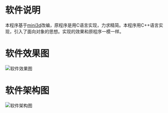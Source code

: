 # 软件说明
本程序基于[mini3d](https://github.com/skywind3000/mini3d)改编，原程序是用C语言实现，力求精简。本程序用C++语言实现，引入了面向对象的思想。实现的效果和原程序一模一样。

# 软件效果图
![软件效果图](https://github.com/hahahuahai/mini3d-cpp/blob/master/media/%E6%95%88%E6%9E%9C%E5%9B%BE.jpg)

# 软件架构图
![软件架构图](https://github.com/hahahuahai/mini3d-cpp/blob/master/media/%E8%BD%AF%E4%BB%B6%E5%85%89%E6%A0%85%E5%99%A8mini3d.png)
